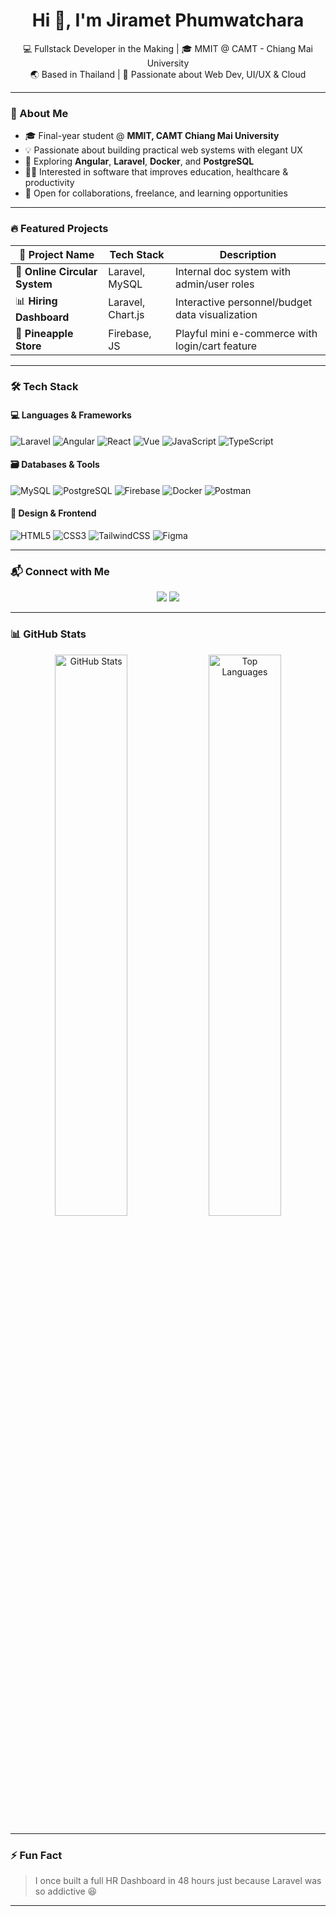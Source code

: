 <h1 align="center">Hi 👋, I'm <strong>Jiramet Phumwatchara </strong></h1>

<p align="center">
💻 Fullstack Developer in the Making | 🎓 MMIT @ CAMT - Chiang Mai University <br>
🌏 Based in Thailand | 🚀 Passionate about Web Dev, UI/UX & Cloud
</p>

---

### 🧠 About Me

- 🎓 Final-year student @ **MMIT, CAMT Chiang Mai University**
- 💡 Passionate about building practical web systems with elegant UX
- 🚀 Exploring **Angular**, **Laravel**, **Docker**, and **PostgreSQL**
- 🧑‍💻 Interested in software that improves education, healthcare & productivity
- 🤝 Open for collaborations, freelance, and learning opportunities

---

### 🔥 Featured Projects

| 🚀 Project Name | Tech Stack | Description |
|----------------|------------|-------------|
| 🧾 **Online Circular System** | Laravel, MySQL | Internal doc system with admin/user roles |
| 📊 **Hiring Dashboard** | Laravel, Chart.js | Interactive personnel/budget data visualization |
| 🍍 **Pineapple Store** | Firebase, JS | Playful mini e-commerce with login/cart feature |

---

### 🛠️ Tech Stack

#### 💻 Languages & Frameworks  
![Laravel](https://img.shields.io/badge/Laravel-F55247?style=for-the-badge&logo=laravel&logoColor=white)
![Angular](https://img.shields.io/badge/Angular-DD0031?style=for-the-badge&logo=angular&logoColor=white)
![React](https://img.shields.io/badge/React-61DAFB?style=for-the-badge&logo=react&logoColor=black)
![Vue](https://img.shields.io/badge/Vue-4FC08D?style=for-the-badge&logo=vue.js&logoColor=white)
![JavaScript](https://img.shields.io/badge/JavaScript-F7DF1E?style=for-the-badge&logo=javascript&logoColor=black)
![TypeScript](https://img.shields.io/badge/TypeScript-3178C6?style=for-the-badge&logo=typescript&logoColor=white)

#### 🗃️ Databases & Tools  
![MySQL](https://img.shields.io/badge/MySQL-00758F?style=for-the-badge&logo=mysql&logoColor=white)
![PostgreSQL](https://img.shields.io/badge/PostgreSQL-316192?style=for-the-badge&logo=postgresql&logoColor=white)
![Firebase](https://img.shields.io/badge/Firebase-FFCA28?style=for-the-badge&logo=firebase&logoColor=black)
![Docker](https://img.shields.io/badge/Docker-2496ED?style=for-the-badge&logo=docker&logoColor=white)
![Postman](https://img.shields.io/badge/Postman-FF6C37?style=for-the-badge&logo=postman&logoColor=white)

#### 🎨 Design & Frontend  
![HTML5](https://img.shields.io/badge/HTML5-E34F26?style=for-the-badge&logo=html5&logoColor=white)
![CSS3](https://img.shields.io/badge/CSS3-1572B6?style=for-the-badge&logo=css3&logoColor=white)
![TailwindCSS](https://img.shields.io/badge/TailwindCSS-38B2AC?style=for-the-badge&logo=tailwind-css&logoColor=white)
![Figma](https://img.shields.io/badge/Figma-1E1E2F?style=for-the-badge&logo=figma&logoColor=white)

---

### 📬 Connect with Me

<p align="center">
  <a href="mailto:polphumwat@gmail.com"><img src="https://img.shields.io/badge/Email-polphumwat@gmail.com-EA4335?style=for-the-badge&logo=gmail&logoColor=white"/></a>
  <a href="https://facebook.com/jiramet%20phumwatchara"><img src="https://img.shields.io/badge/Facebook-Jiramet%20Phumwatchara-1877F2?style=for-the-badge&logo=facebook&logoColor=white"/></a>
</p>

---

### 📊 GitHub Stats

<p align="center">
  <img src="https://github-readme-stats.vercel.app/api?username=jirametss&show_icons=true&theme=tokyonight" alt="GitHub Stats" width="48%" />
  <img src="https://github-readme-stats.vercel.app/api/top-langs/?username=jirametss&layout=compact&theme=tokyonight" alt="Top Languages" width="48%" />
</p>

---

### ⚡ Fun Fact

> I once built a full HR Dashboard in 48 hours just because Laravel was so addictive 😆

---

